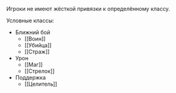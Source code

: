Игроки не имеют жёсткой привязки к определённому классу. 

Условные классы:
- Ближний бой
	- [[Воин]]
	- [[Убийца]]
	- [[Страж]]
- Урон
	- [[Маг]]
	- [[Стрелок]]
- Поддержка
	- [[Целитель]]